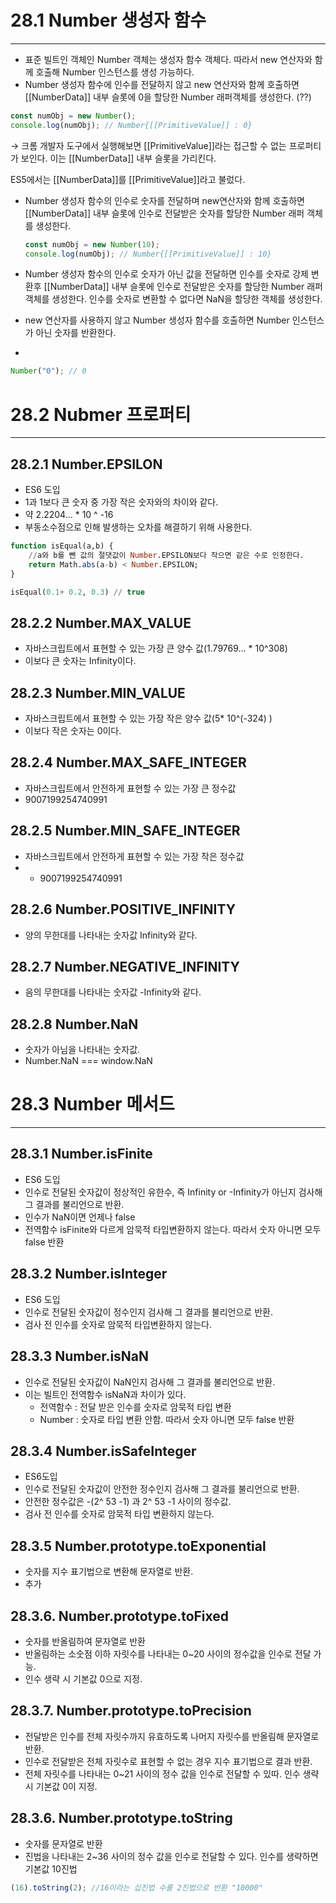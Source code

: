# 28.1 Number 생성자 함수

---

- 표준 빌트인 객체인 Number 객체는 생성자 함수 객체다. 따라서 new 연산자와 함께 호출해 Number 인스턴스를 생성 가능하다.
- Number 생성자 함수에 인수를 전달하지 않고 new 연산자와 함께 호출하면 [[NumberData]] 내부 슬롯에 0을 할당한 Number 래퍼객체를 생성한다. (??)

```jsx
const numObj = new Number();
console.log(numObj); // Number{[[PrimitiveValue]] : 0}
```

→ 크롬 개발자 도구에서 실행해보면 [[PrimitiveValue]]라는 접근할 수 없는 프로퍼티가 보인다. 이는 [[NumberData]] 내부 슬롯을 가리킨다.

ES5에서는 [[NumberData]]를 [[PrimitiveValue]]라고 불렀다.

- Number 생성자 함수의 인수로 숫자를 전달하며 new연산자와 함께 호출하면 [[NumberData]] 내부 슬롯에 인수로 전달받은 숫자를 할당한 Number 래퍼 객체를 생성한다.

  ```jsx
  const numObj = new Number(10);
  console.log(numObj); // Number{[[PrimitiveValue]] : 10}
  ```

- Number 생성자 함수의 인수로 숫자가 아닌 값을 전달하면 인수를 숫자로 강제 변환후 [[NumberData]] 내부 슬롯에 인수로 전달받은 숫자를 할당한 Number 래퍼 객체를 생성한다. 인수를 숫자로 변환할 수 없다면 NaN을 할당한 객체를 생성한다.
- new 연산자를 사용하지 않고 Number 생성자 함수를 호출하면 Number 인스턴스가 아닌 숫자를 반환한다.
-

```jsx
Number("0"); // 0
```

# 28.2 Nubmer 프로퍼티

---

## 28.2.1 Number.EPSILON

- ES6 도입
- 1과 1보다 큰 숫자 중 가장 작은 숫자와의 차이와 같다.
- 약 2.2204… \* 10 ^ -16
- 부동소수점으로 인해 발생하는 오차를 해결하기 위해 사용한다.

```sql
function isEqual(a,b) {
	//a와 b를 뺀 값의 절댓값이 Number.EPSILON보다 작으면 같은 수로 인정한다.
	return Math.abs(a-b) < Number.EPSILON;
}

isEqual(0.1+ 0.2, 0.3) // true
```

## 28.2.2 Number.MAX_VALUE

- 자바스크립트에서 표현할 수 있는 가장 큰 양수 값(1.79769… \* 10^308)
- 이보다 큰 숫자는 Infinity이다.

## 28.2.3 Number.MIN_VALUE

- 자바스크립트에서 표현할 수 있는 가장 작은 양수 값(5\* 10^(-324) )
- 이보다 작은 숫자는 0이다.

## 28.2.4 Number.MAX_SAFE_INTEGER

- 자바스크립트에서 안전하게 표현할 수 있는 가장 큰 정수값
- 9007199254740991

## 28.2.5 Number.MIN_SAFE_INTEGER

- 자바스크립트에서 안전하게 표현할 수 있는 가장 작은 정수값
- - 9007199254740991

## 28.2.6 Number.POSITIVE_INFINITY

- 양의 무한대를 나타내는 숫자값 Infinity와 같다.

## 28.2.7 Number.NEGATIVE_INFINITY

- 음의 무한대를 나타내는 숫자값 -Infinity와 같다.

## 28.2.8 Number.NaN

- 숫자가 아님을 나타내는 숫자값.
- Number.NaN === window.NaN

# 28.3 Number 메서드

---

## 28.3.1 Number.isFinite

- ES6 도입
- 인수로 전달된 숫자값이 정상적인 유한수, 즉 Infinity or -Infinity가 아닌지 검사해 그 결과를 불리언으로 반환.
- 인수가 NaN이면 언제나 false
- 전역함수 isFinite와 다르게 암묵적 타입변환하지 않는다. 따라서 숫자 아니면 모두 false 반환

## 28.3.2 Number.isInteger

- ES6 도입
- 인수로 전달된 숫자값이 정수인지 검사해 그 결과를 불리언으로 반환.
- 검사 전 인수를 숫자로 암묵적 타입변환하지 않는다.

## 28.3.3 Number.isNaN

- 인수로 전달된 숫자값이 NaN인지 검사해 그 결과를 불리언으로 반환.
- 이는 빌트인 전역함수 isNaN과 차이가 있다.
  - 전역함수 : 전달 받은 인수를 숫자로 암묵적 타입 변환
  - Number : 숫자로 타입 변환 안함. 따라서 숫자 아니면 모두 false 반환

## 28.3.4 Number.isSafeInteger

- ES6도입
- 인수로 전달된 숫자값이 안전한 정수인지 검사해 그 결과를 불리언으로 반환.
- 안전한 정수값은 -(2^ 53 -1) 과 2^ 53 -1 사이의 정수값.
- 검사 전 인수를 숫자로 암묵적 타입 변환하지 않는다.

## 28.3.5 Number.prototype.toExponential

- 숫자를 지수 표기법으로 변환해 문자열로 반환.
- 추가

## 28.3.6. Number.prototype.toFixed

- 숫자를 반올림하여 문자열로 반환
- 반올림하는 소숫점 이하 자릿수를 나타내는 0~20 사이의 정수값을 인수로 전달 가능.
- 인수 생략 시 기본값 0으로 지정.

## 28.3.7. Number.prototype.toPrecision

- 전달받은 인수를 전체 자릿수까지 유효하도록 나머지 자릿수를 반올림해 문자열로 반환.
- 인수로 전달받은 전체 자릿수로 표현할 수 없는 경우 지수 표기법으로 결과 반환.
- 전체 자릿수를 나타내는 0~21 사이의 정수 값을 인수로 전달할 수 있따. 인수 생략 시 기본값 0이 지정.

## 28.3.6. Number.prototype.toString

- 숫자를 문자열로 반환
- 진법을 나타내는 2~36 사이의 정수 값을 인수로 전달할 수 있다. 인수를 생략하면 기본값 10진법

```jsx
(16).toString(2); //16이라는 십진법 수를 2진법으로 반환 "10000"
```
